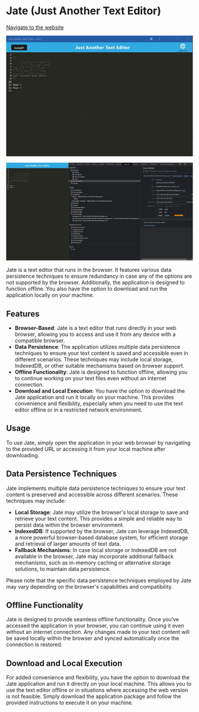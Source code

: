 # Jate (Just Another Text Editor)

[Navigate to the website](https://lerobles-text-editor.herokuapp.com/)

![Local app screenshot](images/Screenshot.jpg)

![website screenshot](images/application-console-view.jpg)

Jate is a text editor that runs in the browser. It features various data persistence techniques to ensure redundancy in case any of the options are not supported by the browser. Additionally, the application is designed to function offline. You also have the option to download and run the application locally on your machine.

## Features

- **Browser-Based**: Jate is a text editor that runs directly in your web browser, allowing you to access and use it from any device with a compatible browser.
- **Data Persistence**: The application utilizes multiple data persistence techniques to ensure your text content is saved and accessible even in different scenarios. These techniques may include local storage, IndexedDB, or other suitable mechanisms based on browser support.
- **Offline Functionality**: Jate is designed to function offline, allowing you to continue working on your text files even without an internet connection.
- **Download and Local Execution**: You have the option to download the Jate application and run it locally on your machine. This provides convenience and flexibility, especially when you need to use the text editor offline or in a restricted network environment.

## Usage

To use Jate, simply open the application in your web browser by navigating to the provided URL or accessing it from your local machine after downloading.

## Data Persistence Techniques

Jate implements multiple data persistence techniques to ensure your text content is preserved and accessible across different scenarios. These techniques may include:

- **Local Storage**: Jate may utilize the browser's local storage to save and retrieve your text content. This provides a simple and reliable way to persist data within the browser environment.
- **IndexedDB**: If supported by the browser, Jate can leverage IndexedDB, a more powerful browser-based database system, for efficient storage and retrieval of larger amounts of text data.
- **Fallback Mechanisms**: In case local storage or IndexedDB are not available in the browser, Jate may incorporate additional fallback mechanisms, such as in-memory caching or alternative storage solutions, to maintain data persistence.

Please note that the specific data persistence techniques employed by Jate may vary depending on the browser's capabilities and compatibility.

## Offline Functionality

Jate is designed to provide seamless offline functionality. Once you've accessed the application in your browser, you can continue using it even without an internet connection. Any changes made to your text content will be saved locally within the browser and synced automatically once the connection is restored.

## Download and Local Execution

For added convenience and flexibility, you have the option to download the Jate application and run it directly on your local machine. This allows you to use the text editor offline or in situations where accessing the web version is not feasible. Simply download the application package and follow the provided instructions to execute it on your machine.
